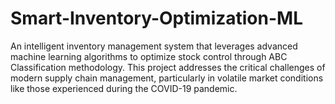 # Smart-Inventory-Optimization-ML
An intelligent inventory management system that leverages advanced machine learning algorithms to optimize stock control through ABC Classification methodology. This project addresses the critical challenges of modern supply chain management, particularly in volatile market conditions like those experienced during the COVID-19 pandemic.

